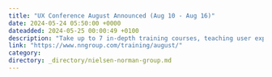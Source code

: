 ```yaml
---
title: "UX Conference August Announced (Aug 10 - Aug 16)"
date: 2024-05-24 05:50:00 +0000
dateadded: 2024-05-25 00:00:49 +0100
description: "Take up to 7 in-depth training courses, teaching user experience best practices for successful design. Courses focused on long-lasting skills for UX professionals. August 10 - August 16, 2024."
link: "https://www.nngroup.com/training/august/"
category:
directory: _directory/nielsen-norman-group.md
---
```

